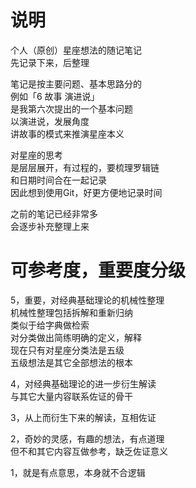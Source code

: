 # 说明
个人（原创）星座想法的随记笔记\
先记录下来，后整理

笔记是按主要问题、基本思路分的\
例如「6 故事 演进说」\
是我第六次提出的一个基本问题\
以演进说，发展角度\
讲故事的模式来推演星座本义

对星座的思考\
是层层展开，有过程的，要梳理罗辑链\
和日期时间合在一起记录\
因此想到使用Git，好更方便地记录时间

之前的笔记已经非常多\
会逐步补充整理上来

# 可参考度，重要度分级
5，重要，对经典基础理论的机械性整理\
机械性整理包括拆解和重新归纳\
类似于给字典做检索\
对分类做出简练明确的定义，解释\
现在只有对星座分类法是五级\
五级想法是其它全部想法的根本

4，对经典基础理论的进一步衍生解读\
与其它大量内容联系佐证的骨干

3，从上而衍生下来的解读，互相佐证

2，奇妙的灵感，有趣的想法，有点道理\
但不和其它内容互做参考，缺乏佐证意义

1，就是有点意思，本身就不合逻辑
